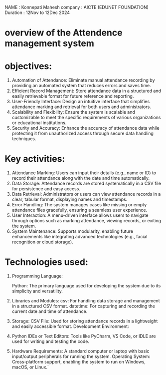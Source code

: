 NAME : Konnepati Mahesh
company : AICTE (EDUNET FOUNDATION)
Duration : 12Nov to 12Dec 2024

# overview of the Attendence management system

# objectives:
   1. Automation of Attendance: Eliminate manual attendance recording by providing an automated system that reduces errors and saves time.
   2. Efficient Record Management: Store attendance data in a structured and easily retrievable format for future reference and reporting.
   3. User-Friendly Interface: Design an intuitive interface that simplifies attendance marking and retrieval for both users and administrators.
   4. Scalability and Flexibility: Ensure the system is scalable and customizable to meet the specific requirements of various organizations or educational institutions.
   5. Security and Accuracy: Enhance the accuracy of attendance data while protecting it from unauthorized access through secure data handling techniques.

# Key activities:

   1. Attendance Marking: Users can input their details (e.g., name or ID) to record their attendance along with the date and time automatically.
   2. Data Storage: Attendance records are stored systematically in a CSV file for persistence and easy access.
   3. Data Retrieval: Administrators or users can view attendance records in a clear, tabular format, displaying names and timestamps.
   4. Error Handling: The system manages cases like missing or empty attendance files gracefully, ensuring a seamless user experience.
   5. User Interaction: A menu-driven interface allows users to navigate through options such as marking attendance, viewing records, or exiting the system.
   6. System Maintenance: Supports modularity, enabling future enhancements like integrating advanced technologies (e.g., facial recognition or cloud storage).
      
# Technologies used:

1. Programming Language:

    Python: The primary language used for developing the system due to its simplicity and versatility.
2. Libraries and Modules:
   csv: For handling data storage and management in a structured CSV format.
   datetime: For capturing and recording the current date and time of attendance.
3. Storage:
   CSV File: Used for storing attendance records in a lightweight and easily accessible format.
   Development Environment:

4. Python IDEs or Text Editors: Tools like PyCharm, VS Code, or IDLE are used for writing and testing the code.
5. Hardware Requirements:
   A standard computer or laptop with basic input/output peripherals for running the system.
   Operating System:
   Cross-platform support, enabling the system to run on Windows, macOS, or Linux.`







